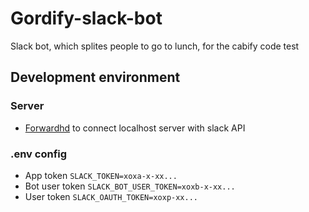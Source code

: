 # Gordify-slack-bot
Slack bot, which splites people to go to lunch, for the cabify code test

## Development environment
### Server
- [Forwardhd](www.fordwardhq.com) to connect localhost server with slack API

### .env config
- App token `SLACK_TOKEN=xoxa-x-xx...`
- Bot user token `SLACK_BOT_USER_TOKEN=xoxb-x-xx...`
- User token `SLACK_OAUTH_TOKEN=xoxp-xx...`


